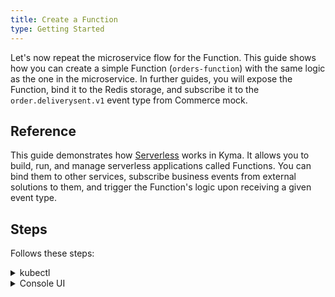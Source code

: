 ```yaml
---
title: Create a Function
type: Getting Started
---
```


Let's now repeat the microservice flow for the Function. This guide shows how you can create a simple Function (`orders-function`) with the same logic as the one in the microservice. In further guides, you will expose the Function, bind it to the Redis storage, and subscribe it to the `order.deliverysent.v1` event type from Commerce mock.

## Reference

This guide demonstrates how [Serverless](/components/serverless/) works in Kyma. It allows you to build, run, and manage serverless applications called Functions. You can bind them to other services, subscribe business events from external solutions to them, and trigger the Function's logic upon receiving a given event type.

## Steps

Follows these steps:

<div tabs name="steps" group="create-function">
  <details>
  <summary label="kubectl">
  kubectl
  </summary>

1. Apply a [Function CR](/components/serverless/#custom-resource-function) that specifies the Function's logic:

  ```bash
  kubectl apply -f https://raw.githubusercontent.com/kyma-project/examples/main/orders-service/deployment/orders-function.yaml
  ```

2. Check that the Function was created and all its conditions are set to `True`:

    ```bash
    kubectl get functions orders-function -n orders-service
    ```

    Expect a response similar to this one:

    ```bash
    NAME                CONFIGURED   BUILT   RUNNING   VERSION   AGE
    orders-function     True         True    True      1         18m
    ```

    </details>
    <details>
    <summary label="console-ui">
    Console UI
    </summary>

1. From the drop-down list in the top navigation panel, select the `orders-service` Namespace.

2. Go to **Workloads** > **Functions** in the left navigation panel and select **Create Function**.

3. In the pop-up box, provide the `orders-function` name. Add the `app=orders-function` and `example=orders-function` labels, and select **Create** to confirm the changes.

  >**TIP:** Separate multiple Function labels in the Console UI with commas.

  The pop-up box will close and a message on the screen will confirm that the Function was created.

4. In the **Source** tab of the automatically opened Function details view, enter the Function's code from the [`handler.js`](https://raw.githubusercontent.com/kyma-project/examples/main/orders-service/function/handler.js) file.

5. In the **Dependencies** tab, enter:

  ```js
  {
    "name": "orders-function",
    "version": "1.0.0",
    "dependencies": {
      "redis": "3.0.2"
    }
  }
  ```

6. Select **Save** to confirm the changes.

  You will see a message confirming that the changes were saved. Once deployed, the new Function gets the status `RUNNING`.

    </details>
</div>
